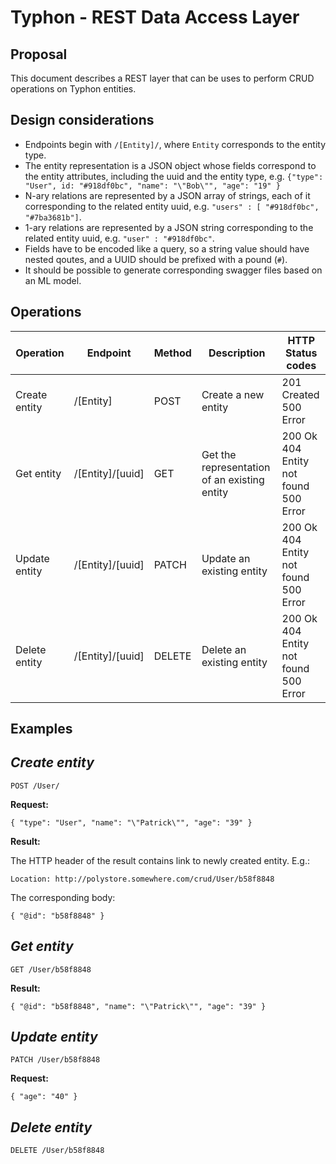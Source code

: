 # Typhon - REST Data Access Layer
## Proposal

This document describes a REST layer that can be uses to perform CRUD operations on Typhon entities.

## Design considerations

* Endpoints begin with `/[Entity]/`, where `Entity` corresponds to the entity type.
* The entity representation is a JSON object whose fields correspond to the entity attributes, including the uuid and the entity type, e.g. `{"type": "User", id: "#918df0bc", "name": "\"Bob\"", "age": "19" }`
* N-ary relations are represented by a JSON array of strings, each of it corresponding to the related entity uuid, e.g. `"users" : [ "#918df0bc", "#7ba3681b"]`.
* 1-ary relations are represented by a JSON string corresponding to the related entity uuid, e.g. `"user" : "#918df0bc"`.
* Fields have to be encoded like a query, so a string value should have nested qoutes, and a UUID should be prefixed with a pound (`#`).
* It should be possible to generate corresponding swagger files based on an ML model.


## Operations

| Operation| Endpoint  | Method  | Description | HTTP Status codes |
|---|---|---|---|---|
| Create entity | /[Entity] | POST  | Create a new entity | 201 Created<br>500 Error |
| Get entity | /[Entity]/[uuid]  | GET  | Get the representation of an existing entity | 200 Ok<br>404 Entity not found<br>500 Error|
| Update entity | /[Entity]/[uuid]  | PATCH  | Update an existing entity | 200 Ok<br>404 Entity not found<br>500 Error|
| Delete entity | /[Entity]/[uuid]  | DELETE  | Delete an existing entity | 200 Ok<br>404 Entity not found<br>500 Error|

## Examples
 
## *Create entity*

```
POST /User/
```

**Request:**

```
{ "type": "User", "name": "\"Patrick\"", "age": "39" }
```

**Result:**

The HTTP header of the result contains link to newly created entity. E.g.:

```
Location: http://polystore.somewhere.com/crud/User/b58f8848
```

The corresponding body:

```
{ "@id": "b58f8848" }
```
 
## *Get entity*

```
GET /User/b58f8848
```

**Result:**

```
{ "@id": "b58f8848", "name": "\"Patrick\"", "age": "39" }
```
 
## *Update entity*

```
PATCH /User/b58f8848
```

**Request:**

```
{ "age": "40" }
```

## *Delete entity*

```
DELETE /User/b58f8848
```
